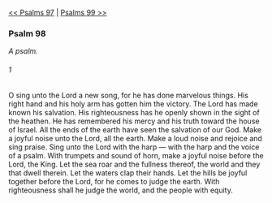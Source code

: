 [<< Psalms 97](Psalms%2097.md)  |  [Psalms 99 >>](Psalms%2099.md)

### Psalm 98

*A psalm.*

###### 1
O sing unto the Lord a new song, for he has done marvelous things. His right hand and his holy arm has gotten him the victory. The Lord has made known his salvation. His righteousness has he openly shown in the sight of the heathen. He has remembered his mercy and his truth toward the house of Israel. All the ends of the earth have seen the salvation of our God. Make a joyful noise unto the Lord, all the earth. Make a loud noise and rejoice and sing praise. Sing unto the Lord with the harp — with the harp and the voice of a psalm. With trumpets and sound of horn, make a joyful noise before the Lord, the King. Let the sea roar and the fullness thereof, the world and they that dwell therein. Let the waters clap their hands. Let the hills be joyful together before the Lord, for he comes to judge the earth. With righteousness shall he judge the world, and the people with equity.